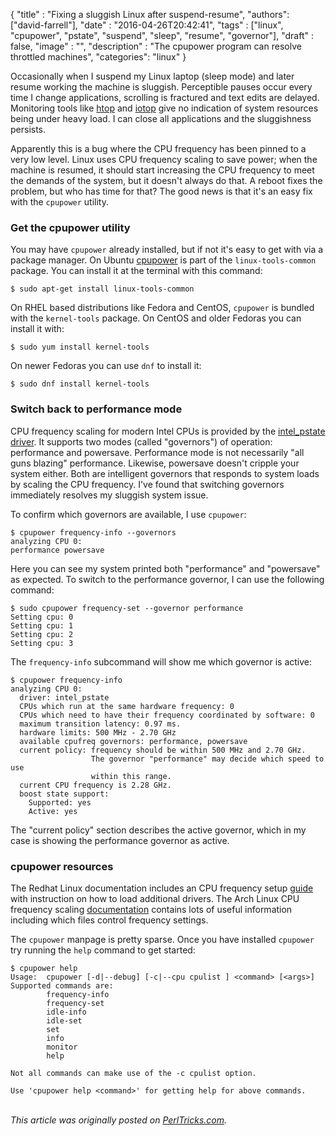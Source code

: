 
  {
    "title"  : "Fixing a sluggish Linux after suspend-resume",
    "authors": ["david-farrell"],
    "date"   : "2016-04-26T20:42:41",
    "tags"   : ["linux", "cpupower", "pstate", "suspend", "sleep", "resume", "governor"],
    "draft"  : false,
    "image"  : "",
    "description" : "The cpupower program can resolve throttled machines",
    "categories": "linux"
  }

Occasionally when I suspend my Linux laptop (sleep mode) and later resume working the machine is sluggish. Perceptible pauses occur every time I change applications, scrolling is fractured and text edits are delayed. Monitoring tools like [htop](http://hisham.hm/htop/) and [iotop](http://guichaz.free.fr/iotop/) give no indication of system resources being under heavy load. I can close all applications and the sluggishness persists.

Apparently this is a bug where the CPU frequency has been pinned to a very low level. Linux uses CPU frequency scaling to save power; when the machine is resumed, it should start increasing the CPU frequency to meet the demands of the system, but it doesn't always do that. A reboot fixes the problem, but who has time for that? The good news is that it's an easy fix with the `cpupower` utility.

### Get the cpupower utility

You may have `cpupower` already installed, but if not it's easy to get with via a package manager. On Ubuntu [cpupower](http://manpages.ubuntu.com/manpages/trusty/man1/cpupower.1.html) is part of the `linux-tools-common` package. You can install it at the terminal with this command:

    $ sudo apt-get install linux-tools-common

On RHEL based distributions like Fedora and CentOS, `cpupower` is bundled with the `kernel-tools` package. On CentOS and older Fedoras you can install it with:

    $ sudo yum install kernel-tools

On newer Fedoras you can use `dnf` to install it:

    $ sudo dnf install kernel-tools

### Switch back to performance mode

CPU frequency scaling for modern Intel CPUs is provided by the [intel_pstate driver](https://www.kernel.org/doc/Documentation/cpu-freq/intel-pstate.txt). It supports two modes (called "governors") of operation: performance and powersave. Performance mode is not necessarily "all guns blazing" performance. Likewise, powersave doesn't cripple your system either. Both are intelligent governors that responds to system loads by scaling the CPU frequency. I've found that switching governors immediately resolves my sluggish system issue.

To confirm which governors are available, I use `cpupower`:

    $ cpupower frequency-info --governors
    analyzing CPU 0:
    performance powersave

Here you can see my system printed both "performance" and "powersave" as expected. To switch to the performance governor, I can use the following command:

    $ sudo cpupower frequency-set --governor performance
    Setting cpu: 0
    Setting cpu: 1
    Setting cpu: 2
    Setting cpu: 3

The `frequency-info` subcommand will show me which governor is active:

    $ cpupower frequency-info
    analyzing CPU 0:
      driver: intel_pstate
      CPUs which run at the same hardware frequency: 0
      CPUs which need to have their frequency coordinated by software: 0
      maximum transition latency: 0.97 ms.
      hardware limits: 500 MHz - 2.70 GHz
      available cpufreq governors: performance, powersave
      current policy: frequency should be within 500 MHz and 2.70 GHz.
                      The governor "performance" may decide which speed to use
                      within this range.
      current CPU frequency is 2.28 GHz.
      boost state support:
        Supported: yes
        Active: yes

The "current policy" section describes the active governor, which in my case is showing the performance governor as active.

### cpupower resources

The Redhat Linux documentation includes an CPU frequency setup [guide](https://access.redhat.com/documentation/en-US/Red_Hat_Enterprise_Linux/6/html/Power_Management_Guide/cpufreq_setup.html#enabling_a_cpufreq_governor) with instruction on how to load additional drivers. The Arch Linux CPU frequency scaling [documentation](https://wiki.archlinux.org/index.php/CPU_Frequency_Scaling) contains lots of useful information including which files control frequency settings.

The `cpupower` manpage is pretty sparse. Once you have installed `cpupower` try running the `help` command to get started:

    $ cpupower help
    Usage:  cpupower [-d|--debug] [-c|--cpu cpulist ] <command> [<args>]
    Supported commands are:
            frequency-info
            frequency-set
            idle-info
            idle-set
            set
            info
            monitor
            help

    Not all commands can make use of the -c cpulist option.

    Use 'cpupower help <command>' for getting help for above commands.

\
*This article was originally posted on [PerlTricks.com](http://perltricks.com).*
